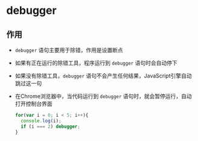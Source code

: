 # debugger

## 作用

  - `debugger` 语句主要用于除错，作用是设置断点

  - 如果有正在运行的除错工具，程序运行到 `debugger` 语句时会自动停下

  - 如果没有除错工具，`debugger` 语句不会产生任何结果，JavaScript引擎自动跳过这一句

  - 在Chrome浏览器中，当代码运行到 `debugger` 语句时，就会暂停运行，自动打开控制台界面

    ```javascript
    for(var i = 0; i < 5; i++){
      console.log(i);
      if (i === 2) debugger;
    }
    ```
